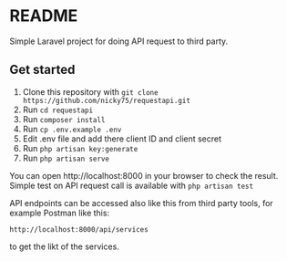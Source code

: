 # README

Simple Laravel project for doing API request to third party.

## Get started

1. Clone this repository with `git clone https://github.com/nicky75/requestapi.git`
2. Run `cd requestapi`
3. Run `composer install`
4. Run `cp .env.example .env`
5. Edit .env file and add there client ID and client secret
6. Run `php artisan key:generate`
7. Run `php artisan serve`

You can open http://localhost:8000 in your browser to check the result. Simple test on API request call is available with `php artisan test`

API endpoints can be accessed also like this from third party tools, for example Postman like this:

`http://localhost:8000/api/services`

to get the likt of the services.